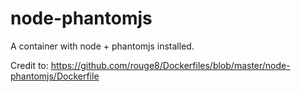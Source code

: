 # node-phantomjs
A container with node + phantomjs installed.

Credit to: https://github.com/rouge8/Dockerfiles/blob/master/node-phantomjs/Dockerfile

